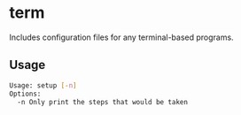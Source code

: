 # term

Includes configuration files for any terminal-based
programs.

## Usage
```sh
Usage: setup [-n]
Options:
  -n Only print the steps that would be taken
```
